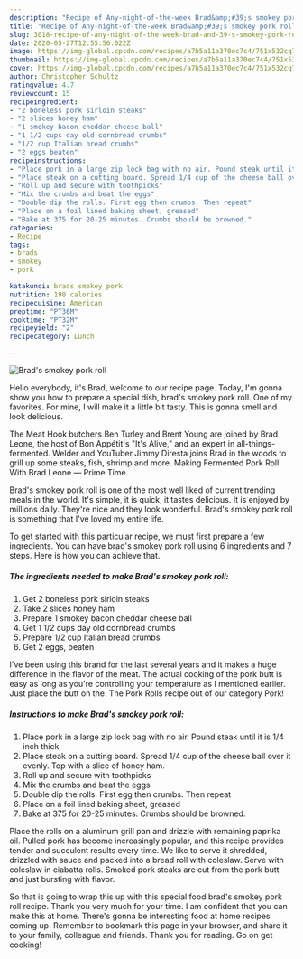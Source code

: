 ```yaml
---
description: "Recipe of Any-night-of-the-week Brad&amp;#39;s smokey pork roll"
title: "Recipe of Any-night-of-the-week Brad&amp;#39;s smokey pork roll"
slug: 3018-recipe-of-any-night-of-the-week-brad-and-39-s-smokey-pork-roll
date: 2020-05-27T12:55:56.022Z
image: https://img-global.cpcdn.com/recipes/a7b5a11a370ec7c4/751x532cq70/brads-smokey-pork-roll-recipe-main-photo.jpg
thumbnail: https://img-global.cpcdn.com/recipes/a7b5a11a370ec7c4/751x532cq70/brads-smokey-pork-roll-recipe-main-photo.jpg
cover: https://img-global.cpcdn.com/recipes/a7b5a11a370ec7c4/751x532cq70/brads-smokey-pork-roll-recipe-main-photo.jpg
author: Christopher Schultz
ratingvalue: 4.7
reviewcount: 15
recipeingredient:
- "2 boneless pork sirloin steaks"
- "2 slices honey ham"
- "1 smokey bacon cheddar cheese ball"
- "1 1/2 cups day old cornbread crumbs"
- "1/2 cup Italian bread crumbs"
- "2 eggs beaten"
recipeinstructions:
- "Place pork in a large zip lock bag with no air. Pound steak until it is 1/4 inch thick."
- "Place steak on a cutting board. Spread 1/4 cup of the cheese ball over it evenly. Top with a slice of honey ham."
- "Roll up and secure with toothpicks"
- "Mix the crumbs and beat the eggs"
- "Double dip the rolls. First egg then crumbs. Then repeat"
- "Place on a foil lined baking sheet, greased"
- "Bake at 375 for 20-25 minutes. Crumbs should be browned."
categories:
- Recipe
tags:
- brads
- smokey
- pork

katakunci: brads smokey pork 
nutrition: 198 calories
recipecuisine: American
preptime: "PT36M"
cooktime: "PT32M"
recipeyield: "2"
recipecategory: Lunch

---
```



![Brad&#39;s smokey pork roll](https://img-global.cpcdn.com/recipes/a7b5a11a370ec7c4/751x532cq70/brads-smokey-pork-roll-recipe-main-photo.jpg)

Hello everybody, it's Brad, welcome to our recipe page. Today, I'm gonna show you how to prepare a special dish, brad&#39;s smokey pork roll. One of my favorites. For mine, I will make it a little bit tasty. This is gonna smell and look delicious.

The Meat Hook butchers Ben Turley and Brent Young are joined by Brad Leone, the host of Bon Appétit&#39;s &#34;It&#39;s Alive,&#34; and an expert in all-things-fermented. Welder and YouTuber Jimmy Diresta joins Brad in the woods to grill up some steaks, fish, shrimp and more. Making Fermented Pork Roll With Brad Leone — Prime Time.

Brad&#39;s smokey pork roll is one of the most well liked of current trending meals in the world. It's simple, it is quick, it tastes delicious. It is enjoyed by millions daily. They're nice and they look wonderful. Brad&#39;s smokey pork roll is something that I've loved my entire life.


To get started with this particular recipe, we must first prepare a few ingredients. You can have brad&#39;s smokey pork roll using 6 ingredients and 7 steps. Here is how you can achieve that.

<!--inarticleads1-->

##### The ingredients needed to make Brad&#39;s smokey pork roll:

1. Get 2 boneless pork sirloin steaks
1. Take 2 slices honey ham
1. Prepare 1 smokey bacon cheddar cheese ball
1. Get 1 1/2 cups day old cornbread crumbs
1. Prepare 1/2 cup Italian bread crumbs
1. Get 2 eggs, beaten


I&#39;ve been using this brand for the last several years and it makes a huge difference in the flavor of the meat. The actual cooking of the pork butt is easy as long as you&#39;re controlling your temperature as I mentioned earlier. Just place the butt on the. The Pork Rolls recipe out of our category Pork! 

<!--inarticleads2-->

##### Instructions to make Brad&#39;s smokey pork roll:

1. Place pork in a large zip lock bag with no air. Pound steak until it is 1/4 inch thick.
1. Place steak on a cutting board. Spread 1/4 cup of the cheese ball over it evenly. Top with a slice of honey ham.
1. Roll up and secure with toothpicks
1. Mix the crumbs and beat the eggs
1. Double dip the rolls. First egg then crumbs. Then repeat
1. Place on a foil lined baking sheet, greased
1. Bake at 375 for 20-25 minutes. Crumbs should be browned.


Place the rolls on a aluminum grill pan and drizzle with remaining paprika oil. Pulled pork has become increasingly popular, and this recipe provides tender and succulent results every time. We like to serve it shredded, drizzled with sauce and packed into a bread roll with coleslaw. Serve with coleslaw in ciabatta rolls. Smoked pork steaks are cut from the pork butt and just bursting with flavor. 

So that is going to wrap this up with this special food brad&#39;s smokey pork roll recipe. Thank you very much for your time. I am confident that you can make this at home. There's gonna be interesting food at home recipes coming up. Remember to bookmark this page in your browser, and share it to your family, colleague and friends. Thank you for reading. Go on get cooking!
